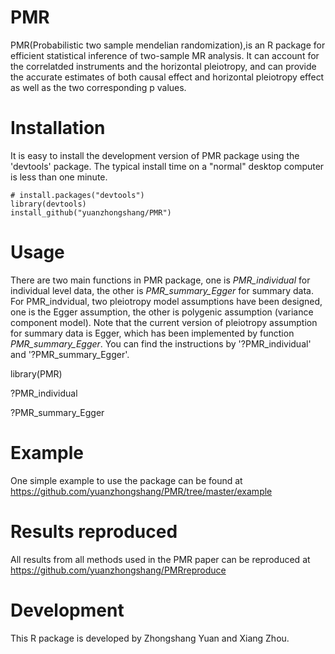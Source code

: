 # PMR

PMR(Probabilistic two sample mendelian randomization),is an R package for efficient statistical inference of two-sample MR analysis. It can account for the correlatded instruments and the horizontal pleiotropy, and can provide the
accurate estimates of both causal effect and horizontal pleiotropy effect as well as the two corresponding p values.

# Installation
It is easy to install the development version of PMR package using the 'devtools' package. The typical install time on a "normal" desktop computer is less than one minute.

```
# install.packages("devtools")
library(devtools)
install_github("yuanzhongshang/PMR")
```


# Usage
There are two main functions in PMR package, one is *PMR_individual* for individual level data, the other is *PMR_summary_Egger* for summary data.
For PMR_indvidual, two pleiotropy model assumptions have been designed, one is the Egger assumption, the other is polygenic assumption (variance component model). 
Note that the current version of pleiotropy assumption for summary data is Egger, which has been implemented by function *PMR_summary_Egger*. 
You can find the instructions by '?PMR_individual' and '?PMR_summary_Egger'. 

library(PMR)

?PMR_individual

?PMR_summary_Egger

# Example

One simple example to use the package can be found at https://github.com/yuanzhongshang/PMR/tree/master/example

# Results reproduced 

All results from all methods used in the PMR paper can be reproduced at https://github.com/yuanzhongshang/PMRreproduce

# Development
This R package is developed by Zhongshang Yuan and Xiang Zhou.

